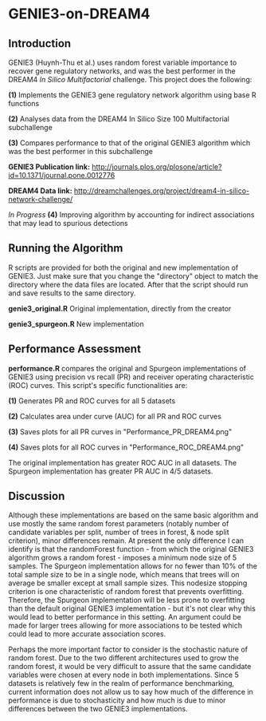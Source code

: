 # GENIE3-on-DREAM4

## Introduction
GENIE3 (Huynh-Thu et al.) uses random forest variable importance to recover gene regulatory networks, and was the best performer in the DREAM4 *In Silico Multifactorial* challenge. This project does the following:

**(1)** Implements the GENIE3 gene regulatory network algorithm using base R functions

**(2)** Analyses data from the DREAM4 In Silico Size 100 Multifactorial subchallenge

**(3)** Compares performance to that of the original GENIE3 algorithm which was the best performer in this subchallenge

**GENIE3 Publication link:** http://journals.plos.org/plosone/article?id=10.1371/journal.pone.0012776

**DREAM4 Data link:** http://dreamchallenges.org/project/dream4-in-silico-network-challenge/

*In Progress* **(4)** Improving algorithm by accounting for indirect associations that may lead to spurious detections

## Running the Algorithm

R scripts are provided for both the original and new implementation of GENIE3. Just make sure that you change the "directory" object to match the directory where the data files are located. After that the script should run and save results to the same directory.

**genie3_original.R** Original implementation, directly from the creator

**genie3_spurgeon.R** New implementation

## Performance Assessment

**performance.R** compares the original and Spurgeon implementations of GENIE3 using precision vs recall (PR) and receiver operating characteristic (ROC) curves. This script's specific functionalities are:

**(1)** Generates PR and ROC curves for all 5 datasets

**(2)** Calculates area under curve (AUC) for all PR and ROC curves

**(3)** Saves plots for all PR curves in "Performance_PR_DREAM4.png"

**(4)** Saves plots for all ROC curves in "Performance_ROC_DREAM4.png"

The original implementation has greater ROC AUC in all datasets. The Spurgeon implementation has greater PR AUC in 4/5 datasets.

## Discussion

Although these implementations are based on the same basic algorithm and use mostly the same random forest parameters (notably number of candidate variables per split, number of trees in forest, & node split criterion), minor differences remain. At present the only difference I can identify is that the randomForest function - from which the original GENIE3 algorithm grows a random forest - imposes a minimum node size of 5 samples. The Spurgeon implementation allows for no fewer than 10% of the total sample size to be in a single node, which means that trees will on average be smaller except at small sample sizes. This nodesize stopping criterion is one characteristic of random forest that prevents overfitting. Therefore, the Spurgeon implementation will be less prone to overfitting than the default original GENIE3 implementation - but it's not clear why this would lead to better performance in this setting. An argument could be made for larger trees allowing for more associations to be tested which could lead to more accurate association scores.

Perhaps the more important factor to consider is the stochastic nature of random forest. Due to the two different architectures used to grow the random forest, it would be very difficult to assure that the same candidate variables were chosen at every node in both implementations. Since 5 datasets is relatively few in the realm of performance benchmarking, current information does not allow us to say how much of the difference in performance is due to stochasticity and how much is due to minor differences between the two GENIE3 implementations.
